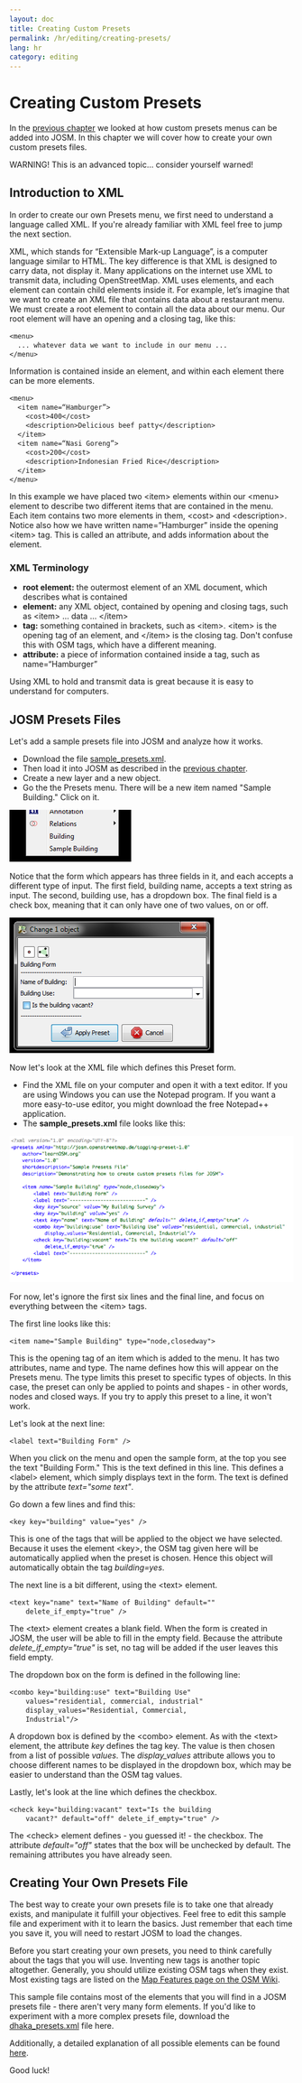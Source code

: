 ```yaml
---
layout: doc
title: Creating Custom Presets
permalink: /hr/editing/creating-presets/
lang: hr
category: editing
---
```


Creating Custom Presets
=======================
In the [previous chapter](/en/editing/josm-presets) we looked at how custom
presets menus can be added into JOSM. In this chapter we will cover how to create your own custom presets files.

WARNING! This is an advanced topic... consider yourself warned!

Introduction to XML
-------------------
In order to create our own Presets menu, we first need to understand a language called XML. If you're already familiar with XML feel free to jump the next section.

XML, which stands for “Extensible Mark-up Language”, is a computer language similar to HTML.  The key difference is that XML is designed to carry data, not display it.  Many applications on the internet use XML to transmit data, including OpenStreetMap.  XML uses elements, and each element can contain child elements inside it.  For example, let’s imagine that we want to create an XML file that contains data about a restaurant menu.  We must create a root element to contain all the data about our menu.  Our root element will have an opening and a closing tag, like this:

	<menu>
      ... whatever data we want to include in our menu ...
	</menu>

Information is contained inside an element, and within each element there can be more elements.

  	<menu>
	  <item name=“Hamburger”>
		<cost>400</cost>
		<description>Delicious beef patty</description>
	  </item>
	  <item name=“Nasi Goreng”>
		<cost>200</cost>
		<description>Indonesian Fried Rice</description>
	  </item>
  	</menu>

In this example we have placed two &lt;item&gt; elements within our &lt;menu&gt; element to describe two different items that are contained in the menu.  Each item contains two more elements in them, &lt;cost&gt; and &lt;description&gt;.  Notice also how we have written name=”Hamburger” inside the opening &lt;item&gt; tag.  This is called an attribute, and adds information about the element.


### XML Terminology
-	**root element:** the outermost element of an XML document, which describes what is contained
-	**element:** any XML object, contained by opening and closing tags, such as &lt;item&gt; ... data ... &lt;/item&gt;
-	**tag:** something contained in brackets, such as &lt;item&gt;.  &lt;item&gt; is the
	opening tag of an element, and &lt;/item&gt; is the closing tag. Don't confuse this
	with OSM tags, which have a different meaning.
-	**attribute:** a piece of information contained inside a tag, such as name=“Hamburger”

Using XML to hold and transmit data is great because it is easy to understand for computers.


JOSM Presets Files
-------------------
Let's add a sample presets file into JOSM and analyze how it works.

-	Download the file [sample_presets.xml](/files/sample_presets.xml).
-	Then load it into JOSM as described in the [previous chapter](/en/editing/josm-presets).
-	Create a new layer and a new object.
-	Go the the Presets menu. There will be a new item named "Sample Building." Click on it.

![sample building menu][]

Notice that the form which appears has three fields in it, and each accepts a different type of input. The first field, building name, accepts a text string as input. The second, building use, has a dropdown box. The final field is a check box, meaning that it can only have one of two values, on or off.

![sample presets form][]

Now let's look at the XML file which defines this Preset form.

-	Find the XML file on your computer and open it with a text editor. If you are using Windows you can use the Notepad 	program. If you want a more easy-to-use editor, you might download the free Notepad++ application.
-	The **sample_presets.xml** file looks like this:

![sample presets file][]

For now, let's ignore the first six lines and the final line, and focus on everything between the &lt;item&gt; tags.

The first line looks like this:

	<item name="Sample Building" type="node,closedway">

This is the opening tag of an item which is added to the menu. It has two attributes, name and type. The name defines how this will appear on the Presets menu. The type limits this preset to specific types of objects. In this case, the preset can only be applied to points and shapes - in other words, nodes and closed ways. If you try to apply this preset to a line, it won't work.

Let's look at the next line:

	<label text="Building Form" />

When you click on the menu and open the sample form, at the top you see the text "Building Form." This is the text defined in this line. This defines a &lt;label&gt; element, which simply displays text in the form. The text is defined by the attribute *text="some text"*.

Go down a few lines and find this:

	<key key="building" value="yes" />

This is one of the tags that will be applied to the object we have selected. Because it uses the element &lt;key&gt;, the OSM tag given here will be automatically applied when the preset is chosen. Hence this object will automatically obtain the tag *building=yes*.

The next line is a bit different, using the &lt;text&gt; element.

	<text key="name" text="Name of Building" default=""
		delete_if_empty="true" />

The &lt;text&gt; element creates a blank field. When the form is created in JOSM, the user will be able to fill in the empty field. Because the attribute *delete_if_empty="true"* is set, no tag will be added if the user leaves this field empty.

The dropdown box on the form is defined in the following line:

	<combo key="building:use" text="Building Use"
		values="residential, commercial, industrial"
		display_values="Residential, Commercial,
		Industrial"/>

A dropdown box is defined by the &lt;combo&gt; element. As with the &lt;text&gt; element, the attribute *key* defines the tag key. The value is then chosen from a list of possible *values*. The *display_values* attribute allows you to choose different names to be displayed in the dropdown box, which may be easier to understand than the OSM tag values.

Lastly, let's look at the line which defines the checkbox.

	<check key="building:vacant" text="Is the building
		vacant?" default="off" delete_if_empty="true" />

The &lt;check&gt; element defines - you guessed it! - the checkbox. The attribute *default="off"* states that the box will be unchecked by default. The remaining attributes you have already seen.

Creating Your Own Presets File
------------------------------
The best way to create your own presets file is to take one that already exists, and manipulate it fulfill your objectives.  Feel free to edit this sample file and experiment with it to learn the basics. Just remember that each time you save it, you will need to restart JOSM to load the changes.

Before you start creating your own presets, you need to think carefully about the tags that you will use. Inventing new tags is another topic altogether. Generally, you should utilize existing OSM tags when they exist. Most existing tags are listed on the [Map Features page on the OSM Wiki](http://wiki.openstreetmap.org/wiki/Map_Features).

This sample file contains most of the elements that you will find in a JOSM presets file - there aren't very many form elements. If you'd like to experiment with a more complex presets file, download the [dhaka_presets.xml](/files/dhaka_presets.xml) file here.

Additionally, a detailed explanation of all possible elements can be found [here](http://josm.openstreetmap.de/wiki/TaggingPresets).

Good luck!


[sample building menu]: /images/en/editing/creating-custom-presets/sample-building-menu.png
[sample presets form]: /images/en/editing/creating-custom-presets/sample-presets-form.png
[sample presets file]: /images/en/editing/creating-custom-presets/sample-presets-file.png

